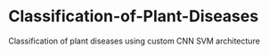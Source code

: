 # Classification-of-Plant-Diseases
Classification of plant diseases using custom CNN SVM architecture
